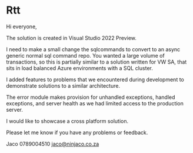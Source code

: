 # Rtt

Hi everyone,

The solution is created in Visual Studio 2022 Preview.

I need to make a small change the sqlcommands to convert to an async generic normal sql command repo. You wanted a large volume of transactions, so this is partially similar to a solution written for VW SA, that sits in load balanced Azure environments with a SQL cluster.

I added features to problems that we encountered during development to demonstrate solutions to a similar architecture.  

The error module makes provision for unhandled exceptions, handled exceptions, and server health as we had limited access to the production server.

I would like to showcase a cross platform solution.

Please let me know if you have any problems or feedback.

Jaco
0789004510
jaco@ninjaco.co.za






